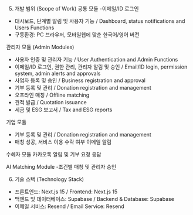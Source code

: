 5.	개발 범위 (Scope of Work)
공통 모듈
-이메일/ID 로그인
- 대시보드, 단계별 알림 및 사용자 기능 / Dashboard, status notifications and Users Functions
- 구동환경: PC 브라우저, 모바일웹에 맞춘 한국어/영어 버전

관리자 모듈 (Admin Modules)
- 사용자 인증 및 관리자 기능 / User Authentication and Admin Functions
- 이메일/ID 로그인, 권한 관리, 관리자 알림 및 승인 / Email/ID login, permission system, admin alerts and approvals
- 사업자 등록 및 승인 / Business registration and approval
- 기부 등록 및 관리 / Donation registration and management
- 오프라인 매칭 / Offline matching
- 견적 발급 / Quotation issuance
- 세금 및 ESG 보고서 / Tax and ESG reports 

기업 모듈
- 기부 등록 및 관리 / Donation registration and management
- 매칭 성공, 서비스 이용 수락 여부 이메일 알림

수혜자 모듈
카카오톡 알림 및 기부 요청 응답

AI Matching Module
-조건별 매칭 및 관리자 승인

6.	기술 스택 (Technology Stack)
- 프론트엔드: Next.js 15 / Frontend: Next.js 15
- 백엔드 및 데이터베이스: Supabase / Backend & Database: Supabase
- 이메일 서비스: Resend / Email Service: Resend
